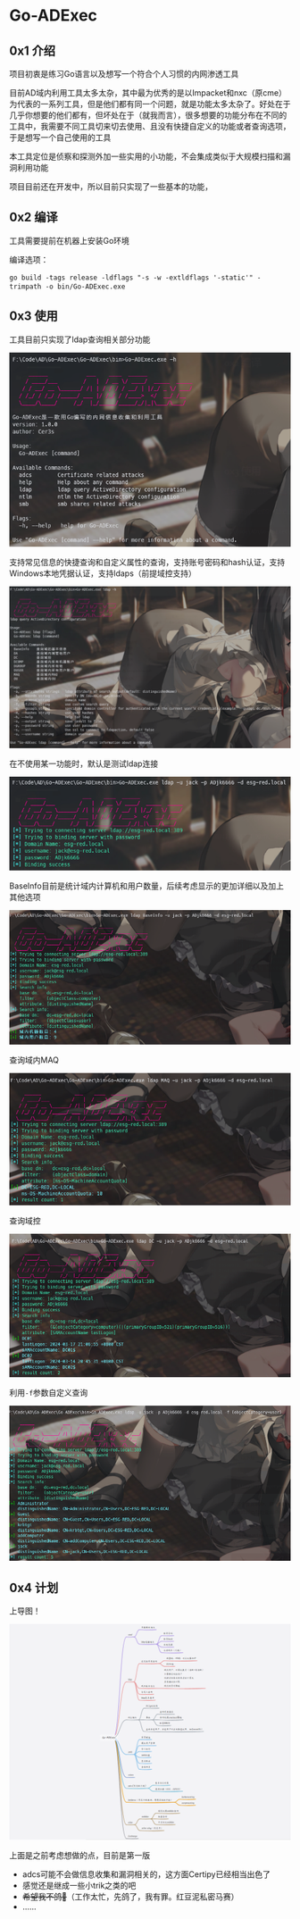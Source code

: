 # Go-ADExec

## 0x1 介绍
项目初衷是练习Go语言以及想写一个符合个人习惯的内网渗透工具


目前AD域内利用工具太多太杂，其中最为优秀的是以Impacket和nxc（原cme）为代表的一系列工具，但是他们都有同一个问题，就是功能太多太杂了。好处在于几乎你想要的他们都有，但坏处在于（就我而言），很多想要的功能分布在不同的工具中，我需要不同工具切来切去使用、且没有快捷自定义的功能或者查询选项，于是想写一个自己使用的工具

本工具定位是侦察和探测外加一些实用的小功能，不会集成类似于大规模扫描和漏洞利用功能

项目目前还在开发中，所以目前只实现了一些基本的功能，



## 0x2 编译

工具需要提前在机器上安装Go环境

编译选项：
```
go build -tags release -ldflags "-s -w -extldflags '-static'" -trimpath -o bin/Go-ADExec.exe
```



## 0x3 使用

工具目前只实现了ldap查询相关部分功能

![image-20240317220706763](images/image-20240317220706763.png)

支持常见信息的快捷查询和自定义属性的查询，支持账号密码和hash认证，支持Windows本地凭据认证，支持ldaps（前提域控支持）

![image-20240317220307527](images/image-20240317220307527.png)

在不使用某一功能时，默认是测试ldap连接

![image-20240317220244252](images/image-20240317220244252.png)

BaseInfo目前是统计域内计算机和用户数量，后续考虑显示的更加详细以及加上其他选项

![image-20240317220352333](images/image-20240317220352333.png)

查询域内MAQ

![image-20240317220431463](images/image-20240317220431463.png)

查询域控

![image-20240317221359058](images/image-20240317221359058.png)

利用`-f`参数自定义查询

![image-20240317221307165](images/image-20240317221307165.png)



## 0x4 计划

上导图！

![image-20240317222343697](images/image-20240317222343697.png)

上面是之前考虑想做的点，目前是第一版

- adcs可能不会做信息收集和漏洞相关的，这方面Certipy已经相当出色了
- 感觉还是继成一些小trik之类的吧
- ~~希望我不鸽🙏~~（工作太忙，先鸽了，我有罪。红豆泥私密马赛）
- ......

